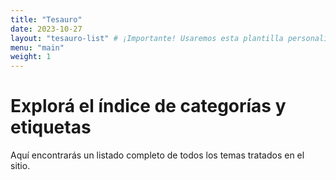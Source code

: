 ```yaml
---
title: "Tesauro"
date: 2023-10-27
layout: "tesauro-list" # ¡Importante! Usaremos esta plantilla personalizada
menu: "main"
weight: 1
---
```


# Explorá el índice de categorías y etiquetas

Aquí encontrarás un listado completo de todos los temas tratados en el sitio.
